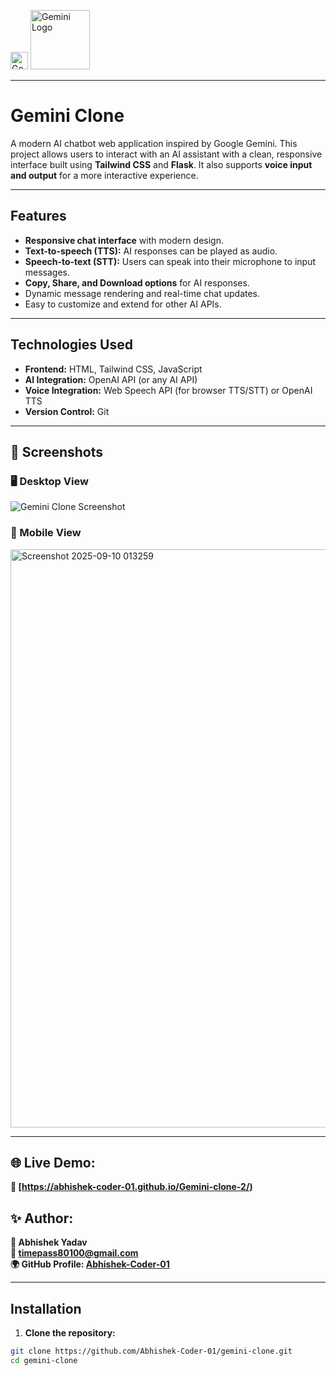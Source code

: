 <p >
  <img src="https://www.gstatic.com/lamda/images/gemini_sparkle_aurora_33f86dc0c0257da337c63.svg" alt="Gemini Sparkle" width="28" height="28" />
  <img src="https://upload.wikimedia.org/wikipedia/commons/8/8a/Google_Gemini_logo.svg" alt="Gemini Logo" width="95" height="95" />
  
</p>

---



# Gemini Clone

A modern AI chatbot web application inspired by Google Gemini. This project allows users to interact with an AI assistant with a clean, responsive interface built using **Tailwind CSS** and **Flask**. It also supports **voice input and output** for a more interactive experience.

---

## Features

- **Responsive chat interface** with modern design.
- **Text-to-speech (TTS):** AI responses can be played as audio.
- **Speech-to-text (STT):** Users can speak into their microphone to input messages.
- **Copy, Share, and Download options** for AI responses.
- Dynamic message rendering and real-time chat updates.
- Easy to customize and extend for other AI APIs.

---


## Technologies Used

- **Frontend:** HTML, Tailwind CSS, JavaScript
- **AI Integration:** OpenAI API (or any AI API)
- **Voice Integration:** Web Speech API (for browser TTS/STT) or OpenAI TTS
- **Version Control:** Git

---


## 📸 Screenshots  

### 🖥️ Desktop View  
![Gemini Clone Screenshot](https://github.com/user-attachments/assets/1947caa5-1ed6-4f42-9bde-8ecbeac10959)


 
### 📱 Mobile View  
<img width="576" height="925" alt="Screenshot 2025-09-10 013259" src="https://github.com/user-attachments/assets/bd1a0019-4e90-4c34-bc85-d42032ff97be" />

---

## 🌐 Live Demo:
**🔗 [https://abhishek-coder-01.github.io/Gemini-clone-2/)**

## ✨ Author:
**👤 Abhishek Yadav**<br>
**📧 timepass80100@gmail.com**<br>
**🌍 GitHub Profile: [Abhishek-Coder-01](https://github.com/Abhishek-Coder-01)**


---



## Installation

1. **Clone the repository:**

```bash
git clone https://github.com/Abhishek-Coder-01/gemini-clone.git
cd gemini-clone
